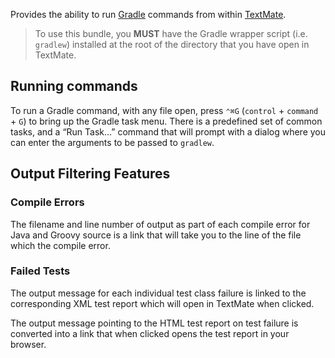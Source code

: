 Provides the ability to run [Gradle](http://www.gradle.org/ "Home - Gradle") commands from within [TextMate](http://macromates.com/ "TextMate — The Missing Editor for Mac OS X").

> To use this bundle, you **MUST** have the Gradle wrapper script (i.e. `gradlew`) installed at the root of the directory that you have open in TextMate.

## Running commands

To run a Gradle command, with any file open, press `⌃⌘G` (`control` + `command` + `G`) to bring up the Gradle task menu. There is a predefined set of common tasks, and a “Run Task…” command that will prompt with a dialog where you can enter the arguments to be passed to `gradlew`. 

## Output Filtering Features

### Compile Errors

The filename and line number of output as part of each compile error for Java and Groovy source is a link that will take you to the line of the file which the compile error.

### Failed Tests

The output message for each individual test class failure is linked to the corresponding XML test report which will open in TextMate when clicked.

The output message pointing to the HTML test report on test failure is converted into a link that when clicked opens the test report in your browser.